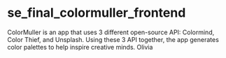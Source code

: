 # se_final_colormuller_frontend

ColorMuller is an app that uses 3 different open-source API: Colormind, Color Thief, and Unsplash. Using these 3 API together, the app generates color palettes to help inspire creative minds.
Olivia
